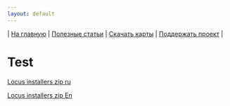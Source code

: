 ```yaml
---
layout: default
---
```


| [На главную][01] | [Полезные статьи][02] | [Скачать карты][03] | [Поддержать проект][04] |


[01]: /index
[02]: /Web/Html/Articles_ru
[03]: /Web/Html/DownloadPage_ru
[04]: https://www.donationalerts.com/r/nnngrach




# Test

[Locus installers zip ru][001]

[Locus installers zip En][002]

[001]: locus-actions://https/raw.githubusercontent.com/nnngrach/AnyGIS_maps/master/Locus_online_maps/Installers_manual_created/AnyGIS_full_set_zip_ru.xml
[002]: locus-actions://https/raw.githubusercontent.com/nnngrach/AnyGIS_maps/master/Locus_online_maps/Installers_manual_created/AnyGIS_full_set_zip_en.xml

